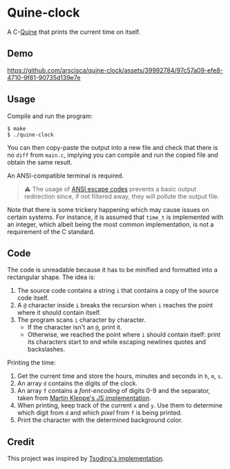 # Quine-clock
A C-[Quine](https://en.wikipedia.org/wiki/Quine_(computing)) that prints the current time on itself.


## Demo
https://github.com/arscisca/quine-clock/assets/39992784/97c57a09-efe8-4710-9f81-90735d139e7e


## Usage
Compile and run the program:

    $ make
    $ ./quine-clock
You can then copy-paste the output into a new file and check that there is no `diff` from `main.c`, implying you can
compile and run the copied file and obtain the same result.

An ANSI-compatible terminal is required.

> ⚠️ The usage of [ANSI escape codes](https://en.wikipedia.org/wiki/ANSI_escape_code) prevents a basic output
redirection since, if not filtered away, they will pollute the output file.

Note that there is some trickery happening which may cause issues on certain systems. For instance, it is assumed that
`time_t` is implemented with an integer, which albeit being the most common implementation, is not a requirement of
the C standard.

## Code
The code is unreadable because it has to be minified and formatted into a rectangular shape. The idea is:
1. The source code contains a string `i` that contains a copy of the source code itself.
2. A `@` character inside `i` breaks the recursion when `i` reaches the point where it should contain itself.
3. The program scans `i` character by character.
   * If the character isn't an `@`, print it.
   * Otherwise, we reached the point where `i` should contain itself: print its characters start to end while escaping
     newlines quotes and backslashes.

Printing the time:
1. Get the current time and store the hours, minutes and seconds in `h`, `m`, `s`.
2. An array `d` contains the digits of the clock.
3. An array `f` contains a *font-encoding* of digits 0-9 and the separator, taken from
[Martin Kleppe's JS implementation](https://aem1k.com/qlock/).
4. When printing, keep track of the current `x` and `y`. Use them to determine which digit from `d` and which *pixel*
from `f` is being printed.
5. Print the character with the determined background color.


## Credit
This project was inspired by [Tsoding's implementation](https://www.youtube.com/watch?v=plFwBqBYpcY).
